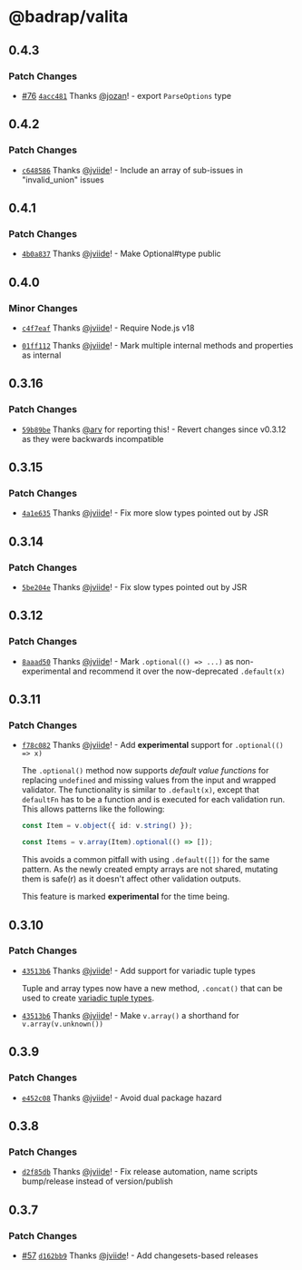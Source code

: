 # @badrap/valita

## 0.4.3

### Patch Changes

- [#76](https://github.com/badrap/valita/pull/76) [`4acc481`](https://github.com/badrap/valita/commit/4acc481afe701fcdfe8be35b6d5b2ce13138c715) Thanks [@jozan](https://github.com/jozan)! - export `ParseOptions` type

## 0.4.2

### Patch Changes

- [`c648586`](https://github.com/badrap/valita/commit/c6485866829a9f235d7bb6e790cb721a0a321c1a) Thanks [@jviide](https://github.com/jviide)! - Include an array of sub-issues in "invalid_union" issues

## 0.4.1

### Patch Changes

- [`4b0a837`](https://github.com/badrap/valita/commit/4b0a837f2db81439f0cd9f6e570c10558895dec8) Thanks [@jviide](https://github.com/jviide)! - Make Optional#type public

## 0.4.0

### Minor Changes

- [`c4f7eaf`](https://github.com/badrap/valita/commit/c4f7eaf5303672abd0e7eae78fe161f89c5233d1) Thanks [@jviide](https://github.com/jviide)! - Require Node.js v18

- [`01ff112`](https://github.com/badrap/valita/commit/01ff112217b249eed30218fe936a989428dccaca) Thanks [@jviide](https://github.com/jviide)! - Mark multiple internal methods and properties as internal

## 0.3.16

### Patch Changes

- [`59b89be`](https://github.com/badrap/valita/commit/59b89bef1e0a8371571e66a05cdedf915d07c23f) Thanks [@arv](https://github.com/arv) for reporting this! - Revert changes since v0.3.12 as they were backwards incompatible

## 0.3.15

### Patch Changes

- [`4a1e635`](https://github.com/badrap/valita/commit/4a1e63595ddaa40afdff60daaf5a1e904ab61dbc) Thanks [@jviide](https://github.com/jviide)! - Fix more slow types pointed out by JSR

## 0.3.14

### Patch Changes

- [`5be204e`](https://github.com/badrap/valita/commit/5be204e6e29af285b32bc560913c7686ad96b027) Thanks [@jviide](https://github.com/jviide)! - Fix slow types pointed out by JSR

## 0.3.12

### Patch Changes

- [`8aaad50`](https://github.com/badrap/valita/commit/8aaad504c693047b62a1ae5f57d406f4f2f4cad4) Thanks [@jviide](https://github.com/jviide)! - Mark `.optional(() => ...)` as non-experimental and recommend it over the now-deprecated `.default(x)`

## 0.3.11

### Patch Changes

- [`f78c082`](https://github.com/badrap/valita/commit/f78c0825b1a59d6f6cd7e73354526ee517a2bd0b) Thanks [@jviide](https://github.com/jviide)! - Add **experimental** support for `.optional(() => x)`

  The `.optional()` method now supports _default value functions_ for replacing `undefined` and missing values from the input and wrapped validator. The functionality is similar to `.default(x)`, except that `defaultFn` has to be a function and is executed for each validation run. This allows patterns like the following:

  ```ts
  const Item = v.object({ id: v.string() });

  const Items = v.array(Item).optional(() => []);
  ```

  This avoids a common pitfall with using `.default([])` for the same pattern. As the newly created empty arrays are not shared, mutating them is safe(r) as it doesn't affect other validation outputs.

  This feature is marked **experimental** for the time being.

## 0.3.10

### Patch Changes

- [`43513b6`](https://github.com/badrap/valita/commit/43513b60087a17e15378fcac1bfce3275d7a6bd4) Thanks [@jviide](https://github.com/jviide)! - Add support for variadic tuple types

  Tuple and array types now have a new method, `.concat()` that can be used to create [variadic tuple types](https://www.typescriptlang.org/docs/handbook/release-notes/typescript-4-0.html#variadic-tuple-types).

- [`43513b6`](https://github.com/badrap/valita/commit/43513b60087a17e15378fcac1bfce3275d7a6bd4) Thanks [@jviide](https://github.com/jviide)! - Make `v.array()` a shorthand for `v.array(v.unknown())`

## 0.3.9

### Patch Changes

- [`e452c08`](https://github.com/badrap/valita/commit/e452c088855277740404cdf019790141e55938e3) Thanks [@jviide](https://github.com/jviide)! - Avoid dual package hazard

## 0.3.8

### Patch Changes

- [`d2f85db`](https://github.com/badrap/valita/commit/d2f85dbd08da70f572b67c63cbe754a265d3b49f) Thanks [@jviide](https://github.com/jviide)! - Fix release automation, name scripts bump/release instead of version/publish

## 0.3.7

### Patch Changes

- [#57](https://github.com/badrap/valita/pull/57) [`d162bb9`](https://github.com/badrap/valita/commit/d162bb9367bea6131943d36cb9848947d80ff4e3) Thanks [@jviide](https://github.com/jviide)! - Add changesets-based releases
